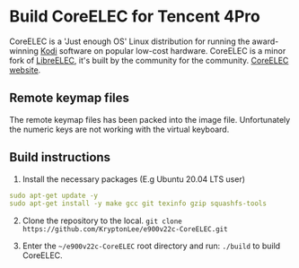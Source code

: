 # Build CoreELEC for Tencent 4Pro
CoreELEC is a 'Just enough OS' Linux distribution for running the award-winning [Kodi](https://kodi.tv) software on popular low-cost hardware. CoreELEC is a minor fork of [LibreELEC](https://libreelec.tv), it's built by the community for the community. [CoreELEC website](http://coreelec.org).  

## Remote keymap files
The remote keymap files has been packed into the image file. Unfortunately the numeric keys are not working with the virtual keyboard.

## Build instructions
1. Install the necessary packages (E.g Ubuntu 20.04 LTS user)
```yaml
sudo apt-get update -y
sudo apt-get install -y make gcc git texinfo gzip squashfs-tools
```

2. Clone the repository to the local. `git clone https://github.com/KryptonLee/e900v22c-CoreELEC.git`

3. Enter the `~/e900v22c-CoreELEC` root directory and run: `./build` to build CoreELEC.
